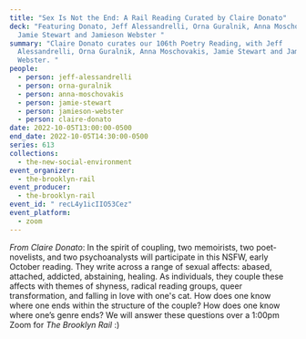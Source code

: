 ```yaml
---
title: "Sex Is Not the End: A Rail Reading Curated by Claire Donato"
deck: "Featuring Donato, Jeff Alessandrelli, Orna Guralnik, Anna Moschovakis,
  Jamie Stewart and Jamieson Webster "
summary: "Claire Donato curates our 106th Poetry Reading, with Jeff
  Alessandrelli, Orna Guralnik, Anna Moschovakis, Jamie Stewart and Jamieson
  Webster. "
people:
  - person: jeff-alessandrelli
  - person: orna-guralnik
  - person: anna-moschovakis
  - person: jamie-stewart
  - person: jamieson-webster
  - person: claire-donato
date: 2022-10-05T13:00:00-0500
end_date: 2022-10-05T14:30:00-0500
series: 613
collections:
  - the-new-social-environment
event_organizer:
  - the-brooklyn-rail
event_producer:
  - the-brooklyn-rail
event_id: " recL4y1icIIO53Cez"
event_platform:
  - zoom
---
```

*From Claire Donato*: In the spirit of coupling, two memoirists, two poet-novelists, and two psychoanalysts will participate in this NSFW, early October reading. They write across a range of sexual affects: abased, attached, addicted, abstaining, healing. As individuals, they couple these affects with themes of shyness, radical reading groups, queer transformation, and falling in love with one's cat. How does one know where one ends within the structure of the couple? How does one know where one’s genre ends? We will answer these questions over a 1:00pm Zoom for *The Brooklyn Rail* :)